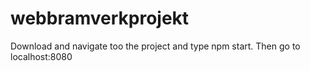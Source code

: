 # webbramverkprojekt

Download and navigate too the project and type npm start. Then go to localhost:8080